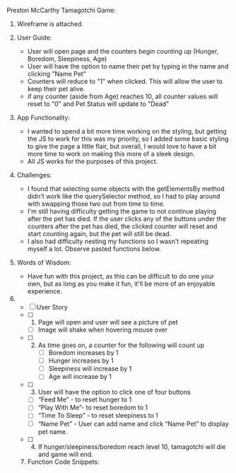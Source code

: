 Preston McCarthy Tamagotchi Game:
1. Wireframe is attached.
2. User Guide:
    - User will open page and the counters begin counting up (Hunger, Boredom, Sleepiness, Age)
    - User will have the option to name their pet by typing in the name and clicking "Name Pet"
    - Counters will reduce to "1" when clicked. This will allow the user to keep their pet alive.
    - if any counter (aside from Age) reaches 10, all counter values will reset to "0" and Pet Status will update to "Dead"
3. App Functionality:
    - I wanted to spend a bit more time working on the styling, but getting the JS to work for this was my priority, so I added some basic styling to give the page a little flair, but overall, I would love to have a bit more time to work on making this more of a sleek design.
    - All JS works for the purposes of this project.
4. Challenges:
    - I found that selecting some objects with the getElementsBy method didn't work like the querySelector method, so I had to play around with swapping those two out from time to time.
    - I'm still having difficulty getting the game to not continue playing after the pet has died. If the user clicks any of the buttons under the counters after the pet has died, the clicked counter will reset and start counting again, but the pet will still be dead.
    - I also had difficulty nesting my functions so I wasn't repeating myself a lot. Observe pasted functions below.
5. Words of Wisdom:
    - Have fun with this project, as this can be difficult to do one your own, but as long as you make it fun, it'll be more of an enjoyable experience.

6. - [ ] User Story
    - [ ] 1. Page will open and user will see a picture of pet
        - [ ] Image will shake when hovering mouse over 
    - [ ] 2. As time goes on, a counter for the following will count up
            - [ ] Boredom increases by 1
            - [ ] Hunger increases by 1
            - [ ] Sleepiness will increase by 1
            - [ ] Age will increase by 1
    - [ ] 3. User will have the option to click one of four buttons
        - [ ] “Feed Me” - to reset hunger to 1
        - [ ] “Play With Me”- to reset boredom to 1
        - [ ] “Time To Sleep” - to reset sleepiness to 1
        - [ ] “Name Pet” - User can add name and click “Name Pet” to display pet name.
    - [ ] 4. If hunger/sleepiness/boredom reach level 10, tamagotchi will die and game will end.

    7. Function Code Snippets:
    <!-- console.log("JS is running")

const lifeOfPet = document.getElementsByClassName("life-of-pet-text")
const petBio = document.getElementsByClassName("pet-bio")
const ageCount = document.querySelector(".age-count")
let petName = document.querySelector(".pet-name-text")
const submitButton = document.querySelector(".submit-button")
const petStatus = document.querySelector(".pet-status")
const boredomLevel = document.querySelector(".boredom-level")
const hungerLevel = document.querySelector(".hunger-level")
const sleepinessLevel = document.querySelector(".sleepiness-level")
const playBtn = document.getElementById("play-button")
const hungerButton = document.querySelector(".feed-button")
const sleepBtn = document.getElementById("nap-button")

let hungerCount = 1;
let sleepinessCount = 1;
let boredomCount = 1;
let ageCounter = 1;


function namePet() {
    let nameInput = document.querySelector("#name-input");
    petName.innerHTML = `My Name is: ${nameInput.value}`
}

function feedPet() {
    hungerCount = 1;
    hungerLevel.innerHTML = `Hunger: ${hungerCount}`
}

function napTime() {
    sleepinessCount = 1;
    sleepinessLevel.innerHTML = `Sleepiness: ${sleepinessCount}`
}

function playWithPet() {
    boredomCount =1;
    boredomLevel.innerHTML = `Boredom: ${boredomCount}`
}

const hungerInterval = setInterval(countHungerUp, 2000)
const boredomInterval = setInterval(countBoredomUp, 1500)
const sleepyInterval = setInterval(countSleepinessUp, 2500)
const ageInterval = setInterval(countAgeUp, 5000)

function countAgeUp () {
    if (ageCounter>=1){
        ageCount.innerHTML = `Age: ${ageCounter++}`
    } 
}

function countHungerUp () {
    if (hungerCount>=1 && hungerCount < 11){
        hungerLevel.innerHTML = `Hunger: ${hungerCount++}`
    } else if (hungerCount > 9){
        petStatus.innerText = `Pet Status: DEAD!`
        boredomLevel.innerHTML = `Boredom: ${boredomCount*=0}`
        sleepinessLevel.innerHTML = `Sleepiness: ${sleepinessCount*=0}`
        hungerLevel.innerHTML = `Hunger: ${hungerCount*=0}`
        ageCount.innerHTML = `Age: ${ageCounter*=0}`
    }
}

function countBoredomUp () {
    if (boredomCount>=1 && boredomCount < 11){
        boredomLevel.innerHTML = `Boredom: ${boredomCount++}`
    } else if (boredomCount > 9){
        petStatus.innerText = `Pet Status: DEAD!`
        boredomLevel.innerHTML = `Boredom: ${boredomCount*=0}`
        sleepinessLevel.innerHTML = `Sleepiness: ${sleepinessCount*=0}`
        hungerLevel.innerHTML = `Hunger: ${hungerCount*=0}`
        ageCount.innerHTML = `Age: ${ageCounter*=0}`
    }
}

function countSleepinessUp () {
    if (sleepinessCount >= 1 && sleepinessCount < 11){
        sleepinessLevel.innerHTML = `Sleepiness: ${sleepinessCount++}`
    } else if (sleepinessCount > 9){
        petStatus.innerText = `Pet Status: DEAD!`
        boredomLevel.innerHTML = `Boredom: ${boredomCount*=0}`
        sleepinessLevel.innerHTML = `Sleepiness: ${sleepinessCount*=0}`
        hungerLevel.innerHTML = `Hunger: ${hungerCount*=0}`
        ageCount.innerHTML = `Age: ${ageCounter*=0}`
    }
} -->

